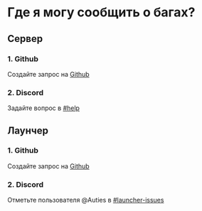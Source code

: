 # Где я могу сообщить о багах?

## Сервер

### 1. Github

Создайте запрос на [Github](https://github.com/Milxnor/Project-Reboot-3.0/issues)

### 2. Discord
Задайте вопрос в [#help](https://discord.gg/reboot)

## Лаунчер

### 1. Github

Создайте запрос на [Github](https://github.com/Milxnor/Project-Reboot-3.0/issues)

### 2. Discord
Отметьте пользователя @Auties в [#launcher-issues](https://discord.gg/reboot)
